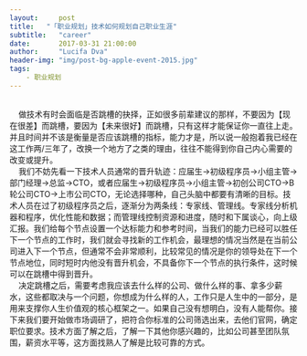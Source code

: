```yaml
---
layout:     post
title:   "「职业规划」技术如何规划自己职业生涯"
subtitle:   "career"
date:       2017-03-31 21:00:00
author:     "Lucifa Dva"
header-img: "img/post-bg-apple-event-2015.jpg"
tags:
    - 职业规划
---
```



<div>
    <br>&nbsp;&nbsp;&nbsp;&nbsp;做技术有时会面临是否跳槽的抉择，正如很多前辈建议的那样，不要因为【现在很差】而跳槽，要因为【未来很好】而跳槽，只有这样才能保证你一直往上走。并且时间并不该是衡量是否应该跳槽的指标，能力才是，所以说一般抱着我已经在这工作两/三年了，改换一个地方了之类的理由，往往不能得到你自己内心需要的改变或提升。
    <br>&nbsp;&nbsp;&nbsp;&nbsp;我们不妨先看一下技术人员通常的晋升轨迹：应届生->初级程序员->小组主管->部门经理->总监->CTO，或者应届生->初级程序员->小组主管->初创公司CTO->B轮公司CTO->上市公司CTO，无论选择哪种，自己头脑中都要有清晰的目标。技术人员在过了初级程序员之后，逐渐分为两条线：专家线、管理线。专家线分析机器和程序，优化性能和数据；而管理线控制资源和进度，随时和下属谈心，向上级汇报。我们给每个节点设置一个达标能力和参考时间，当我们的能力已经可以胜任下一个节点的工作时，我们就会寻找新的工作机会，最理想的情况当然是在当前公司进入下一个节点，但通常不会非常顺利，比较常见的情况是你的领导处在下一个节点地位，同时短时内他没有晋升机会，不具备你下一个节点的执行条件，这时候可以在跳槽中得到晋升。
    <br>&nbsp;&nbsp;&nbsp;&nbsp;决定跳槽之后，需要考虑我应该去什么样的公司、做什么样的事、拿多少薪水，这些都取决与一个问题，你想成为什么样的人，工作只是人生中的一部分，是用来支撑你人生价值观的核心框架之一。如果自己没有想明白，没有人能帮你。接下来我们要开始做市场调研了，把符合你标准的公司筛选出来，去他们官网，确定职位要求。技术方面了解之后，了解一下其他你感兴趣的，比如公司甚至团队氛围，薪资水平等，这方面找熟人了解是比较可靠的方式。
    <br>
    <br> 
    <br> 
    <p>
    <b></b>
    </p>
</div>


